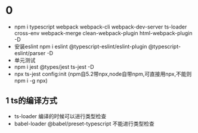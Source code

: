 # 0 
- npm i typescript webpack webpack-cli webpack-dev-server ts-loader cross-env webpack-merge clean-webpack-plugin html-webpack-plugin -D
- 安装eslint npm i eslint @typescript-eslint/eslint-plugin @typescript-eslint/parser -D
- 单元测试
- npm i jest @types/jest ts-jest -D
- npx ts-jest config:init (npm自5.2带npx,node自带npm,可直接用npx,不能则npm i -g npx)
## 1 ts的编译方式
- ts-loader 编译的时候可以进行类型检查
- babel-loader @babel/preset-typescript 不能进行类型检查


